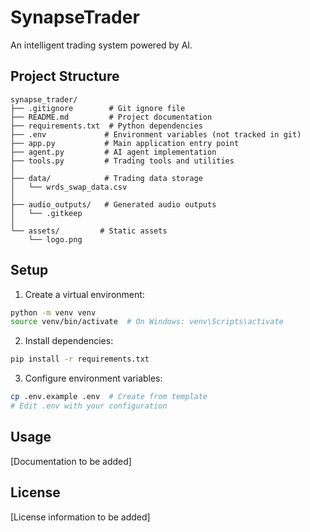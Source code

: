 # SynapseTrader

An intelligent trading system powered by AI.

## Project Structure

```
synapse_trader/
├── .gitignore        # Git ignore file
├── README.md         # Project documentation
├── requirements.txt  # Python dependencies
├── .env             # Environment variables (not tracked in git)
├── app.py           # Main application entry point
├── agent.py         # AI agent implementation
├── tools.py         # Trading tools and utilities
│
├── data/            # Trading data storage
│   └── wrds_swap_data.csv
│
├── audio_outputs/   # Generated audio outputs
│   └── .gitkeep
│
└── assets/         # Static assets
    └── logo.png
```

## Setup

1. Create a virtual environment:
```bash
python -m venv venv
source venv/bin/activate  # On Windows: venv\Scripts\activate
```

2. Install dependencies:
```bash
pip install -r requirements.txt
```

3. Configure environment variables:
```bash
cp .env.example .env  # Create from template
# Edit .env with your configuration
```

## Usage

[Documentation to be added]

## License

[License information to be added]
